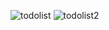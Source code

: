 ![todolist](https://github.com/FatimaAzaizeh/todaydo_app/assets/164844640/7ef8f6af-a963-4330-9e70-a07348ad430f)
![todolist2](https://github.com/FatimaAzaizeh/todaydo_app/assets/164844640/224f0a19-aa40-499d-ae18-31aacab9a42e)
